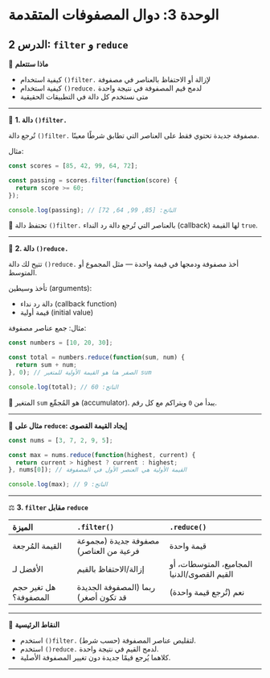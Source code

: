 # الوحدة 3: دوال المصفوفات المتقدمة

## الدرس 2: `filter` و `reduce`


🧠 **ماذا ستتعلم**
*	كيفية استخدام `()filter.` لإزالة أو الاحتفاظ بالعناصر في مصفوفة
*	كيفية استخدام `()reduce.` لدمج قيم المصفوفة في نتيجة واحدة
*	متى نستخدم كل دالة في التطبيقات الحقيقية

---

🔹 **1. دالة `()filter.`**

تُرجع دالة `()filter.` مصفوفة جديدة تحتوي فقط على العناصر التي تطابق شرطًا معينًا.

مثال:
```javascript
const scores = [85, 42, 99, 64, 72];

const passing = scores.filter(function(score) {
  return score >= 60;
});

console.log(passing); // الناتج: [85, 99, 64, 72]
```

🧠 تحتفظ دالة `()filter.` بالعناصر التي تُرجع دالة رد النداء (callback) لها القيمة `true`.

---

🔷 **2. دالة `()reduce.`**

تتيح لك دالة `()reduce.` أخذ مصفوفة ودمجها في قيمة واحدة — مثل المجموع أو المتوسط.

تأخذ وسيطين (arguments):
*	دالة رد نداء (callback function)
*	قيمة أولية (initial value)

مثال: جمع عناصر مصفوفة:
```javascript
const numbers = [10, 20, 30];

const total = numbers.reduce(function(sum, num) {
  return sum + num;
}, 0); // الصفر هنا هو القيمة الأولية للمتغير sum

console.log(total); // الناتج: 60
```

🧠 المتغير `sum` هو المُجمِّع (accumulator). يبدأ من `0` ويتراكم مع كل رقم.

---

🔁 **مثال على `reduce`: إيجاد القيمة القصوى**
```javascript
const nums = [3, 7, 2, 9, 5];

const max = nums.reduce(function(highest, current) {
  return current > highest ? current : highest;
}, nums[0]); // القيمة الأولية هي العنصر الأول في المصفوفة

console.log(max); // الناتج: 9
```

---

⚖️ **3. `filter` مقابل `reduce`**

| الميزة                | `.filter()`                               | `.reduce()`                             |
| :-------------------- | :---------------------------------------- | :-------------------------------------- |
| القيمة المُرجعة        | مصفوفة جديدة (مجموعة فرعية من العناصر)      | قيمة واحدة                             |
| الأفضل لـ             | إزالة/الاحتفاظ بالقيم                     | المجاميع، المتوسطات، أو القيم القصوى/الدنيا |
| هل تغير حجم المصفوفة؟  | ربما (المصفوفة الجديدة قد تكون أصغر)       | نعم (تُرجع قيمة واحدة)                  |

---

🧠 **النقاط الرئيسية**
*	استخدم `()filter.` لتقليص عناصر المصفوفة (حسب شرط).
*	استخدم `()reduce.` لدمج القيم في نتيجة واحدة.
*	كلاهما يُرجع قيمًا جديدة دون تغيير المصفوفة الأصلية.

---
```